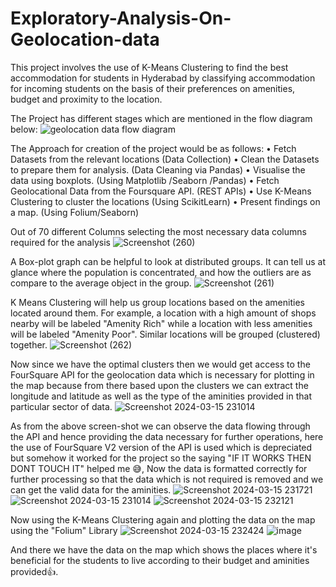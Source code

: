 # Exploratory-Analysis-On-Geolocation-data
This project involves the use of K-Means Clustering to find the best accommodation for students in Hyderabad by classifying accommodation for incoming students on the basis of their preferences on amenities, budget and proximity to the location.

The Project has different stages which are mentioned in the flow diagram below:
![geolocation data flow diagram](https://github.com/Rohan1540/Exploratory-Analysis-On-Geolocation-data/assets/96494363/ce99b0e5-ec3c-4404-afd9-519f30aed2a6)

The Approach for creation of the project would be as follows:
• Fetch Datasets from the relevant locations (Data Collection)
• Clean the Datasets to prepare them for analysis. (Data Cleaning via Pandas)
• Visualise the data using boxplots. (Using Matplotlib /Seaborn /Pandas)
• Fetch Geolocational Data from the Foursquare API. (REST APIs)
• Use K-Means Clustering to cluster the locations (Using ScikitLearn)
• Present findings on a map. (Using Folium/Seaborn)

Out of 70 different Columns selecting the most necessary data columns required for the analysis
![Screenshot (260)](https://github.com/Rohan1540/Exploratory-Analysis-On-Geolocation-data/assets/96494363/a7fcb509-8ca2-4240-8839-be1c02b963fc)


A Box-plot graph can be helpful to look at distributed groups. It can tell us at glance where the population is concentrated, and how the outliers are as compare to the average object in the group.
![Screenshot (261)](https://github.com/Rohan1540/Exploratory-Analysis-On-Geolocation-data/assets/96494363/0f69f9ec-77b4-4a52-9773-04ac211b02f7)

K Means Clustering will help us group locations based on the amenities located around them. For example, a location with a high amount of shops nearby will be labeled "Amenity Rich" while a location with less amenities will be labeled "Amenity Poor". Similar locations will be grouped (clustered) together.
![Screenshot (262)](https://github.com/Rohan1540/Exploratory-Analysis-On-Geolocation-data/assets/96494363/6131a05c-3d39-486c-9719-913594ba3358)

Now since we have the optimal clusters then we would get access to the FourSquare API for the geolocation data which is necessary for plotting in the map because from there based upon the clusters we can extract the longitude and latitude as well as the type of the aminities provided in that particular sector of data.
![Screenshot 2024-03-15 231014](https://github.com/Rohan1540/Exploratory-Analysis-On-Geolocation-data/assets/96494363/57fe076b-fc57-4ef1-8589-59fa29d9d1d3)

As from the above screen-shot we can observe the data flowing through the API and hence providing the data necessary for further operations, here the use of FourSquare V2 version of the API is used which is depreciated but somehow it worked for the project so the saying "IF IT WORKS THEN DONT TOUCH IT" helped me 😅, Now the data is formatted correctly for further processing so that the data which is not required is removed and we can get the valid data for the aminities.
![Screenshot 2024-03-15 231721](https://github.com/Rohan1540/Exploratory-Analysis-On-Geolocation-data/assets/96494363/b949e1c5-1c85-4a4f-8b77-93ee48e1e23b)
![Screenshot 2024-03-15 231014](https://github.com/Rohan1540/Exploratory-Analysis-On-Geolocation-data/assets/96494363/a7ce4afa-dd39-4bc5-8690-9214332355ff)
![Screenshot 2024-03-15 232121](https://github.com/Rohan1540/Exploratory-Analysis-On-Geolocation-data/assets/96494363/35a8d159-74f8-4272-900d-40d4a0e7758f)

Now using the K-Means Clustering again and plotting the data on the map using the "Folium" Library
![Screenshot 2024-03-15 232424](https://github.com/Rohan1540/Exploratory-Analysis-On-Geolocation-data/assets/96494363/89daba71-19b9-49e1-b34b-7dc6901d06f4)
![image](https://github.com/Rohan1540/Exploratory-Analysis-On-Geolocation-data/assets/96494363/f13fbf9d-b05d-4ed6-a3fb-967e8056a27f)

And there we have the data on the map which shows the places where it's beneficial for the students to live according to their budget and aminities provided👍.


